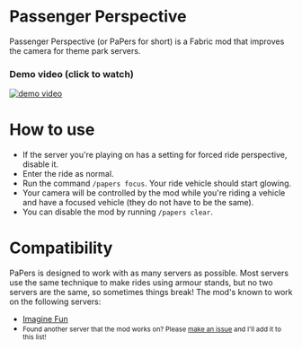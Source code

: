 # Passenger Perspective

Passenger Perspective (or PaPers for short) is a Fabric mod that improves the camera for theme park servers.

### Demo video (click to watch)
[![demo video](https://img.youtube.com/vi/4Bu7smcJ1GI/0.jpg)](https://youtu.be/4Bu7smcJ1GI)

# How to use

- If the server you're playing on has a setting for forced ride perspective, disable it.
- Enter the ride as normal.
- Run the command `/papers focus`. Your ride vehicle should start glowing.
- Your camera will be controlled by the mod while you're riding a vehicle and have a focused vehicle (they do not have 
to be the same).
- You can disable the mod by running `/papers clear`.

# Compatibility
PaPers is designed to work with as many servers as possible. Most servers use the same technique to make rides using 
armour stands, but no two servers are the same, so sometimes things break!
The mod's known to work on the following servers:
- [Imagine Fun](https://imaginefun.net)
- <small>Found another server that the mod works on? Please [make an issue](https://github.com/lucyydotp/passenger-perspective/issues/new) and I'll add it to this list!</small>
